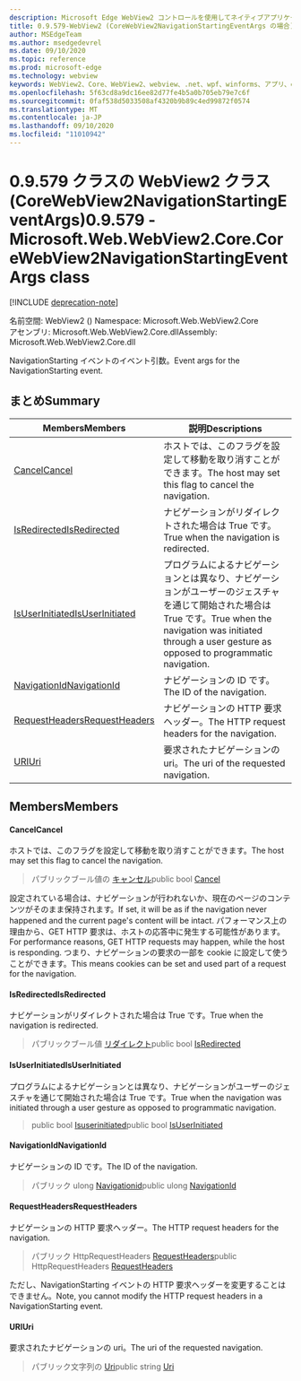 ```yaml
---
description: Microsoft Edge WebView2 コントロールを使用してネイティブアプリケーションに web 技術 (HTML、CSS、JavaScript) を埋め込む
title: 0.9.579-WebView2 (CoreWebView2NavigationStartingEventArgs の場合)
author: MSEdgeTeam
ms.author: msedgedevrel
ms.date: 09/10/2020
ms.topic: reference
ms.prod: microsoft-edge
ms.technology: webview
keywords: WebView2、Core、WebView2、webview、.net、wpf、winforms、アプリ、edge、CoreWebView2、CoreWebView2Controller、browser control、edge html、Microsoft の WebView2。 CoreWebView2NavigationStartingEventArgs。
ms.openlocfilehash: 5f63cd8a9dc16ee82d77fe4b5a0b705eb79e7c6f
ms.sourcegitcommit: 0faf538d5033508af4320b9b89c4ed99872f0574
ms.translationtype: MT
ms.contentlocale: ja-JP
ms.lasthandoff: 09/10/2020
ms.locfileid: "11010942"
---
```

# <span data-ttu-id="67fc5-104">0.9.579 クラスの WebView2 クラス (CoreWebView2NavigationStartingEventArgs)</span><span class="sxs-lookup"><span data-stu-id="67fc5-104">0.9.579 - Microsoft.Web.WebView2.Core.CoreWebView2NavigationStartingEventArgs class</span></span> 

[!INCLUDE [deprecation-note](../../includes/deprecation-note.md)]

<span data-ttu-id="67fc5-105">名前空間: WebView2 () </span><span class="sxs-lookup"><span data-stu-id="67fc5-105">Namespace: Microsoft.Web.WebView2.Core</span></span>\
<span data-ttu-id="67fc5-106">アセンブリ: Microsoft.Web.WebView2.Core.dll</span><span class="sxs-lookup"><span data-stu-id="67fc5-106">Assembly: Microsoft.Web.WebView2.Core.dll</span></span>

<span data-ttu-id="67fc5-107">NavigationStarting イベントのイベント引数。</span><span class="sxs-lookup"><span data-stu-id="67fc5-107">Event args for the NavigationStarting event.</span></span>

## <span data-ttu-id="67fc5-108">まとめ</span><span class="sxs-lookup"><span data-stu-id="67fc5-108">Summary</span></span>

 <span data-ttu-id="67fc5-109">Members</span><span class="sxs-lookup"><span data-stu-id="67fc5-109">Members</span></span>                        | <span data-ttu-id="67fc5-110">説明</span><span class="sxs-lookup"><span data-stu-id="67fc5-110">Descriptions</span></span>
--------------------------------|---------------------------------------------
[<span data-ttu-id="67fc5-111">Cancel</span><span class="sxs-lookup"><span data-stu-id="67fc5-111">Cancel</span></span>](#cancel) | <span data-ttu-id="67fc5-112">ホストでは、このフラグを設定して移動を取り消すことができます。</span><span class="sxs-lookup"><span data-stu-id="67fc5-112">The host may set this flag to cancel the navigation.</span></span>
[<span data-ttu-id="67fc5-113">IsRedirected</span><span class="sxs-lookup"><span data-stu-id="67fc5-113">IsRedirected</span></span>](#isredirected) | <span data-ttu-id="67fc5-114">ナビゲーションがリダイレクトされた場合は True です。</span><span class="sxs-lookup"><span data-stu-id="67fc5-114">True when the navigation is redirected.</span></span>
[<span data-ttu-id="67fc5-115">IsUserInitiated</span><span class="sxs-lookup"><span data-stu-id="67fc5-115">IsUserInitiated</span></span>](#isuserinitiated) | <span data-ttu-id="67fc5-116">プログラムによるナビゲーションとは異なり、ナビゲーションがユーザーのジェスチャを通じて開始された場合は True です。</span><span class="sxs-lookup"><span data-stu-id="67fc5-116">True when the navigation was initiated through a user gesture as opposed to programmatic navigation.</span></span>
[<span data-ttu-id="67fc5-117">NavigationId</span><span class="sxs-lookup"><span data-stu-id="67fc5-117">NavigationId</span></span>](#navigationid) | <span data-ttu-id="67fc5-118">ナビゲーションの ID です。</span><span class="sxs-lookup"><span data-stu-id="67fc5-118">The ID of the navigation.</span></span>
[<span data-ttu-id="67fc5-119">RequestHeaders</span><span class="sxs-lookup"><span data-stu-id="67fc5-119">RequestHeaders</span></span>](#requestheaders) | <span data-ttu-id="67fc5-120">ナビゲーションの HTTP 要求ヘッダー。</span><span class="sxs-lookup"><span data-stu-id="67fc5-120">The HTTP request headers for the navigation.</span></span>
[<span data-ttu-id="67fc5-121">URI</span><span class="sxs-lookup"><span data-stu-id="67fc5-121">Uri</span></span>](#uri) | <span data-ttu-id="67fc5-122">要求されたナビゲーションの uri。</span><span class="sxs-lookup"><span data-stu-id="67fc5-122">The uri of the requested navigation.</span></span>

## <span data-ttu-id="67fc5-123">Members</span><span class="sxs-lookup"><span data-stu-id="67fc5-123">Members</span></span>

#### <span data-ttu-id="67fc5-124">Cancel</span><span class="sxs-lookup"><span data-stu-id="67fc5-124">Cancel</span></span> 

<span data-ttu-id="67fc5-125">ホストでは、このフラグを設定して移動を取り消すことができます。</span><span class="sxs-lookup"><span data-stu-id="67fc5-125">The host may set this flag to cancel the navigation.</span></span>

> <span data-ttu-id="67fc5-126">パブリックブール値の [キャンセル](#cancel)</span><span class="sxs-lookup"><span data-stu-id="67fc5-126">public bool [Cancel](#cancel)</span></span>

<span data-ttu-id="67fc5-127">設定されている場合は、ナビゲーションが行われないか、現在のページのコンテンツがそのまま保持されます。</span><span class="sxs-lookup"><span data-stu-id="67fc5-127">If set, it will be as if the navigation never happened and the current page's content will be intact.</span></span> <span data-ttu-id="67fc5-128">パフォーマンス上の理由から、GET HTTP 要求は、ホストの応答中に発生する可能性があります。</span><span class="sxs-lookup"><span data-stu-id="67fc5-128">For performance reasons, GET HTTP requests may happen, while the host is responding.</span></span> <span data-ttu-id="67fc5-129">つまり、ナビゲーションの要求の一部を cookie に設定して使うことができます。</span><span class="sxs-lookup"><span data-stu-id="67fc5-129">This means cookies can be set and used part of a request for the navigation.</span></span>

#### <span data-ttu-id="67fc5-130">IsRedirected</span><span class="sxs-lookup"><span data-stu-id="67fc5-130">IsRedirected</span></span> 

<span data-ttu-id="67fc5-131">ナビゲーションがリダイレクトされた場合は True です。</span><span class="sxs-lookup"><span data-stu-id="67fc5-131">True when the navigation is redirected.</span></span>

> <span data-ttu-id="67fc5-132">パブリックブール値 [リダイレクト](#isredirected)</span><span class="sxs-lookup"><span data-stu-id="67fc5-132">public bool [IsRedirected](#isredirected)</span></span>

#### <span data-ttu-id="67fc5-133">IsUserInitiated</span><span class="sxs-lookup"><span data-stu-id="67fc5-133">IsUserInitiated</span></span> 

<span data-ttu-id="67fc5-134">プログラムによるナビゲーションとは異なり、ナビゲーションがユーザーのジェスチャを通じて開始された場合は True です。</span><span class="sxs-lookup"><span data-stu-id="67fc5-134">True when the navigation was initiated through a user gesture as opposed to programmatic navigation.</span></span>

> <span data-ttu-id="67fc5-135">public bool [Isuserinitiated](#isuserinitiated)</span><span class="sxs-lookup"><span data-stu-id="67fc5-135">public bool [IsUserInitiated](#isuserinitiated)</span></span>

#### <span data-ttu-id="67fc5-136">NavigationId</span><span class="sxs-lookup"><span data-stu-id="67fc5-136">NavigationId</span></span> 

<span data-ttu-id="67fc5-137">ナビゲーションの ID です。</span><span class="sxs-lookup"><span data-stu-id="67fc5-137">The ID of the navigation.</span></span>

> <span data-ttu-id="67fc5-138">パブリック ulong [Navigationid](#navigationid)</span><span class="sxs-lookup"><span data-stu-id="67fc5-138">public ulong [NavigationId](#navigationid)</span></span>

#### <span data-ttu-id="67fc5-139">RequestHeaders</span><span class="sxs-lookup"><span data-stu-id="67fc5-139">RequestHeaders</span></span> 

<span data-ttu-id="67fc5-140">ナビゲーションの HTTP 要求ヘッダー。</span><span class="sxs-lookup"><span data-stu-id="67fc5-140">The HTTP request headers for the navigation.</span></span>

> <span data-ttu-id="67fc5-141">パブリック HttpRequestHeaders [RequestHeaders](#requestheaders)</span><span class="sxs-lookup"><span data-stu-id="67fc5-141">public HttpRequestHeaders [RequestHeaders](#requestheaders)</span></span>

<span data-ttu-id="67fc5-142">ただし、NavigationStarting イベントの HTTP 要求ヘッダーを変更することはできません。</span><span class="sxs-lookup"><span data-stu-id="67fc5-142">Note, you cannot modify the HTTP request headers in a NavigationStarting event.</span></span>

#### <span data-ttu-id="67fc5-143">URI</span><span class="sxs-lookup"><span data-stu-id="67fc5-143">Uri</span></span> 

<span data-ttu-id="67fc5-144">要求されたナビゲーションの uri。</span><span class="sxs-lookup"><span data-stu-id="67fc5-144">The uri of the requested navigation.</span></span>

> <span data-ttu-id="67fc5-145">パブリック文字列の [Uri](#uri)</span><span class="sxs-lookup"><span data-stu-id="67fc5-145">public string [Uri](#uri)</span></span>

